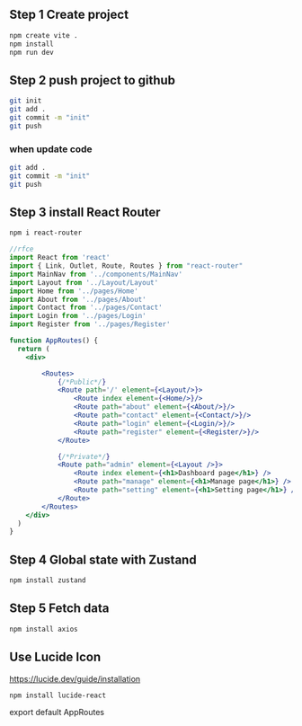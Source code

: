 ## Step 1 Create project
```bash
npm create vite .
npm install
npm run dev
```
## Step 2 push project to github
```bash
git init
git add .
git commit -m "init"
git push
```

### when update code
```bash
git add .
git commit -m "init"
git push
```
## Step 3 install React Router
```bash
npm i react-router
```


```jsx
//rfce
import React from 'react'
import { Link, Outlet, Route, Routes } from "react-router"
import MainNav from '../components/MainNav'
import Layout from '../Layout/Layout'
import Home from '../pages/Home'
import About from '../pages/About'
import Contact from '../pages/Contact'
import Login from '../pages/Login'
import Register from '../pages/Register'

function AppRoutes() {
  return (
    <div>

        <Routes>
            {/*Public*/}
            <Route path='/' element={<Layout/>}>
                <Route index element={<Home/>}/>
                <Route path="about" element={<About/>}/>
                <Route path="contact" element={<Contact/>}/>
                <Route path="login" element={<Login/>}/>
                <Route path="register" element={<Register/>}/>
            </Route>

            {/*Private*/}
            <Route path="admin" element={<Layout />}>
                <Route index element={<h1>Dashboard page</h1>} />
                <Route path="manage" element={<h1>Manage page</h1>} />
                <Route path="setting" element={<h1>Setting page</h1>} />
            </Route>
        </Routes>
    </div>
  )
}
```

## Step 4 Global state with Zustand
```bash
npm install zustand
```

## Step 5 Fetch data
```bash
npm install axios
```

## Use Lucide Icon
https://lucide.dev/guide/installation
```bash
npm install lucide-react
```
export default AppRoutes
```